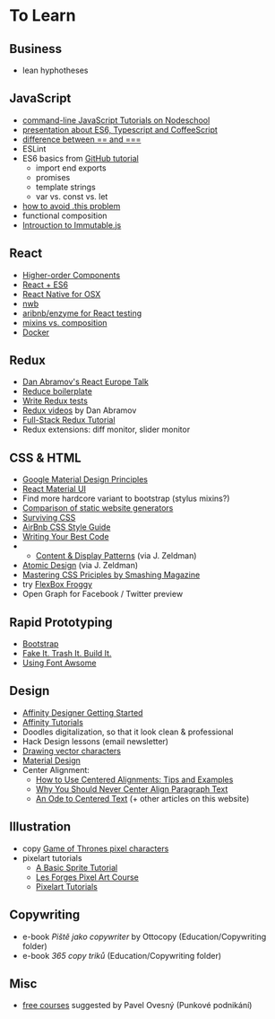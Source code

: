 # To Learn

## Business
- lean hyphotheses

## JavaScript
- [command-line JavaScript Tutorials on Nodeschool](http://nodeschool.io/#workshoppers)
- [presentation about ES6, Typescript and CoffeeScript](http://www.slideshare.net/NeilGreen1/type-script-vs-coffeescript-vs-es6)
- [difference between == and ===](http://stackoverflow.com/questions/359494/does-it-matter-which-equals-operator-vs-i-use-in-javascript-comparisons)
- ESLint
- ES6 basics from [GitHub tutorial](https://github.com/lukehoban/es6features#readme)
	- import end exports
	- promises
	- template strings
	- var vs. const vs. let
- [how to avoid .this problem](https://medium.com/@ryanflorence/functions-without-function-bc356ed34a2f#.v0obaa503)
- functional composition
- [Introuction to Immutable.js](https://auth0.com/blog/2016/03/23/intro-to-immutable-js/)


## React
- [Higher-order Components](http://jamesknelson.com/structuring-react-applications-higher-order-components/)
- [React + ES6](http://babeljs.io/blog/2015/06/07/react-on-es6-plus/)
- [React Native for OSX](https://github.com/ptmt/react-native-desktop)
- [nwb](https://medium.com/@dtinth/quickly-start-a-new-react-application-using-nwb-334db59691d9#.ww4stz1o4)
- [aribnb/enzyme for React testing](https://github.com/airbnb/enzyme)
- [mixins vs. composition](https://medium.com/@dan_abramov/mixins-are-dead-long-live-higher-order-components-94a0d2f9e750#.lqln1pxt0)
- [Docker](https://www.docker.com)


## Redux
- [Dan Abramov's React Europe Talk](https://www.youtube.com/watch?v=xsSnOQynTHs)
- [Reduce boilerplate](http://redux.js.org/docs/recipes/ReducingBoilerplate.html)
- [Write Redux tests](http://redux.js.org/docs/recipes/WritingTests.html)
- [Redux videos](https://egghead.io/series/getting-started-with-redux) by Dan Abramov
- [Full-Stack Redux Tutorial](http://teropa.info/blog/2015/09/10/full-stack-redux-tutorial.html)
- Redux extensions: diff monitor, slider monitor

## CSS & HTML
- [Google Material Design Principles](https://github.com/google/material-design-lite)
- [React Material UI](https://github.com/callemall/material-ui)
- Find more hardcore variant to bootstrap (stylus mixins?)
- [Comparison of static website generators](https://www.smashingmagazine.com/2015/11/static-website-generators-jekyll-middleman-roots-hugo-review/)
- [Surviving CSS](https://medium.com/@cathy_dutton/surviving-css-be306ef3de6d#.bmhykq9gp)
- [AirBnb CSS Style Guide](https://github.com/airbnb/css)
- [Writing Your Best Code](http://learn.shayhowe.com/html-css/writing-your-best-code/)
- - [Content & Display Patterns](http://danielmall.com/articles/content-display-patterns/) (via J. Zeldman)
- [Atomic Design](http://bradfrost.com/blog/post/atomic-web-design/) (via J. Zeldman)
- [Mastering CSS Priciples by Smashing Magazine](https://www.smashingmagazine.com/mastering-css-principles-comprehensive-reference-guide/)
- try [FlexBox Froggy](http://flexboxfroggy.com)
- Open Graph for Facebook / Twitter preview


## Rapid Prototyping
- [Bootstrap](http://getbootstrap.com/2.3.2/)
- [Fake It. Trash It. Build It.](https://42floors.com/blog/technology/fake-it-trash-it-build-it)
- [Using Font Awsome](https://fortawesome.github.io)
 

## Design
- [Affinity Designer Getting Started](https://vimeo.com/153080756)
- [Affinity Tutorials]( https://affinity.serif.com/en-us/tutorials/)
- Doodles digitalization, so that it look clean & professional
- Hack Design lessons (email newsletter)
- [Drawing vector characters](http://www.huffingtonpost.com/entry/husbands-illustrations-for-wife-capture-love-at-its-simplest_us_56d74b29e4b0871f60eda9a1?utm_source=pocket&utm_medium=email&utm_campaign=pockethits)
- [Material Design](https://www.google.com/design/spec/material-design/introduction.html#)
- Center Alignment:
  - [How to Use Centered Alignments: Tips and Examples](https://designshack.net/articles/layouts/how-to-use-centered-alignments-tips-and-examples/)
  - [Why You Should Never Center Align Paragraph Text](http://uxmovement.com/content/why-you-should-never-center-align-paragraph-text/)
  - [An Ode to Centered Text](http://practicaltypography.com/centered-text.html) (+ other articles on this website)

## Illustration
- copy [Game of Thrones pixel characters](http://www.charlieart.pl)
- pixelart tutorials
  - [A Basic Sprite Tutorial](http://2dwillneverdie.com/tutorial/a-basic-sprite-tutorial/)
  - [Les Forges Pixel Art Course](http://opengameart.org/content/les-forges-pixel-art-course)
  - [Pixelart Tutorials](http://gas13.ru/v3/tutorials/)

## Copywriting
- e-book *Piště jako copywriter* by Ottocopy (Education/Copywriting folder)
- e-book *365 copy triků* (Education/Copywriting folder)

## Misc
- [free courses](http://www.seduo.cz) suggested by Pavel Ovesný (Punkové podnikání)